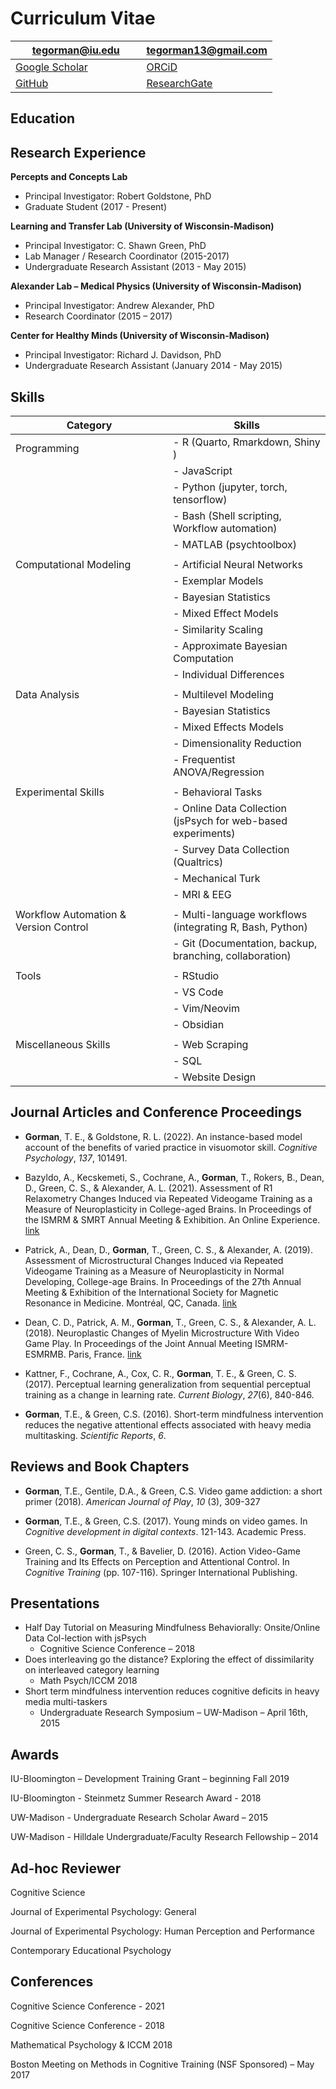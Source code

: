 # Curriculum Vitae


<table>
<colgroup>
<col style="width: 50%" />
<col style="width: 50%" />
</colgroup>
<thead>
<tr class="header">
<th><i class="fa fa-envelope" aria-hidden="true" title="An envelope"></i>
<a href="mailto:tegorman@iu.edu">tegorman@iu.edu</a></th>
<th><i class="fa fa-envelope" aria-hidden="true" title="An envelope"></i>
<a href="mailto:tegorman13@gmail.com">tegorman13@gmail.com</a></th>
</tr>
</thead>
<tbody>
<tr class="odd">
<td><i class="ai ai-google-scholar" aria-hidden="true"></i> <a
href="https://scholar.google.com/citations?user=USMVPjEAAAAJ&amp;hl=en">Google
Scholar</a></td>
<td><i class="ai ai-orcid" aria-hidden="true"></i> <a
href="https://orcid.org/0000-0001-5366-5442">ORCiD</a></td>
</tr>
<tr class="even">
<td><i class="fa fa-brands fa-github" aria-hidden="true" title="GitHub logo"></i>
<a href="https://github.com/tegorman13">GitHub</a></td>
<td><i class="ai ai-researchgate" aria-hidden="true"></i> <a
href="https://www.researchgate.net/profile/Thomas-Gorman-3">ResearchGate</a></td>
</tr>
</tbody>
</table>

  
  

##  Education

  

##  Research Experience

**Percepts and Concepts Lab**

-   Principal Investigator: Robert Goldstone, PhD
-   Graduate Student (2017 - Present)

**Learning and Transfer Lab (University of Wisconsin-Madison)**

-   Principal Investigator: C. Shawn Green, PhD
-   Lab Manager / Research Coordinator (2015-2017)
-   Undergraduate Research Assistant (2013 - May 2015)

**Alexander Lab – Medical Physics (University of Wisconsin-Madison)**

-   Principal Investigator: Andrew Alexander, PhD
-   Research Coordinator (2015 – 2017)

**Center for Healthy Minds (University of Wisconsin-Madison)**

-   Principal Investigator: Richard J. Davidson, PhD
-   Undergraduate Research Assistant (January 2014 - May 2015)

##  Skills

<table>
<colgroup>
<col style="width: 50%" />
<col style="width: 50%" />
</colgroup>
<thead>
<tr class="header">
<th>Category</th>
<th>Skills</th>
</tr>
</thead>
<tbody>
<tr class="odd">
<td>Programming</td>
<td>- R (Quarto, Rmarkdown, Shiny )</td>
</tr>
<tr class="even">
<td></td>
<td>- JavaScript</td>
</tr>
<tr class="odd">
<td></td>
<td>- Python (jupyter, torch, tensorflow)</td>
</tr>
<tr class="even">
<td></td>
<td>- Bash (Shell scripting, Workflow automation)</td>
</tr>
<tr class="odd">
<td></td>
<td>- MATLAB (psychtoolbox)</td>
</tr>
<tr class="even">
<td></td>
<td></td>
</tr>
<tr class="odd">
<td>Computational Modeling</td>
<td>- Artificial Neural Networks</td>
</tr>
<tr class="even">
<td></td>
<td>- Exemplar Models</td>
</tr>
<tr class="odd">
<td></td>
<td>- Bayesian Statistics</td>
</tr>
<tr class="even">
<td></td>
<td>- Mixed Effect Models</td>
</tr>
<tr class="odd">
<td></td>
<td>- Similarity Scaling</td>
</tr>
<tr class="even">
<td></td>
<td>- Approximate Bayesian Computation</td>
</tr>
<tr class="odd">
<td></td>
<td>- Individual Differences</td>
</tr>
<tr class="even">
<td></td>
<td></td>
</tr>
<tr class="odd">
<td>Data Analysis</td>
<td>- Multilevel Modeling</td>
</tr>
<tr class="even">
<td></td>
<td>- Bayesian Statistics</td>
</tr>
<tr class="odd">
<td></td>
<td>- Mixed Effects Models</td>
</tr>
<tr class="even">
<td></td>
<td>- Dimensionality Reduction</td>
</tr>
<tr class="odd">
<td></td>
<td>- Frequentist ANOVA/Regression</td>
</tr>
<tr class="even">
<td></td>
<td></td>
</tr>
<tr class="odd">
<td>Experimental Skills</td>
<td>- Behavioral Tasks</td>
</tr>
<tr class="even">
<td></td>
<td>- Online Data Collection (jsPsych for web-based experiments)</td>
</tr>
<tr class="odd">
<td></td>
<td>- Survey Data Collection (Qualtrics)</td>
</tr>
<tr class="even">
<td></td>
<td>- Mechanical Turk</td>
</tr>
<tr class="odd">
<td></td>
<td>- MRI &amp; EEG</td>
</tr>
<tr class="even">
<td></td>
<td></td>
</tr>
<tr class="odd">
<td>Workflow Automation &amp; Version Control</td>
<td>- Multi-language workflows (integrating R, Bash, Python)</td>
</tr>
<tr class="even">
<td></td>
<td>- Git (Documentation, backup, branching, collaboration)</td>
</tr>
<tr class="odd">
<td></td>
<td></td>
</tr>
<tr class="even">
<td>Tools</td>
<td>- RStudio</td>
</tr>
<tr class="odd">
<td></td>
<td>- VS Code</td>
</tr>
<tr class="even">
<td></td>
<td>- Vim/Neovim</td>
</tr>
<tr class="odd">
<td></td>
<td>- Obsidian</td>
</tr>
<tr class="even">
<td></td>
<td></td>
</tr>
<tr class="odd">
<td>Miscellaneous Skills</td>
<td>- Web Scraping</td>
</tr>
<tr class="even">
<td></td>
<td>- SQL</td>
</tr>
<tr class="odd">
<td></td>
<td>- Website Design</td>
</tr>
</tbody>
</table>

  

##  Journal Articles and Conference Proceedings

-   **Gorman**, T. E., & Goldstone, R. L. (2022). An instance-based
    model account of the benefits of varied practice in visuomotor
    skill. *Cognitive Psychology*, *137*, 101491.

-   Bazyldo, A., Kecskemeti, S., Cochrane, A., **Gorman**, T., Rokers,
    B., Dean, D., Green, C. S., & Alexander, A. L. (2021). Assessment of
    R1 Relaxometry Changes Induced via Repeated Videogame Training as a
    Measure of Neuroplasticity in College-aged Brains. In Proceedings of
    the ISMRM & SMRT Annual Meeting & Exhibition. An Online Experience.
    [link](https://archive.ismrm.org/2021/1050.html)

-   Patrick, A., Dean, D., **Gorman**, T., Green, C. S., & Alexander, A.
    (2019). Assessment of Microstructural Changes Induced via Repeated
    Videogame Training as a Measure of Neuroplasticity in Normal
    Developing, College-age Brains. In Proceedings of the 27th Annual
    Meeting & Exhibition of the International Society for Magnetic
    Resonance in Medicine. Montréal, QC, Canada.
    [link](https://cds.ismrm.org/protected/19MProceedings/PDFfiles/3620.html)

-   Dean, C. D., Patrick, A. M., **Gorman**, T., Green, C. S., &
    Alexander, A. L. (2018). Neuroplastic Changes of Myelin
    Microstructure With Video Game Play. In Proceedings of the Joint
    Annual Meeting ISMRM-ESMRMB. Paris, France.
    [link](https://cds.ismrm.org/protected/18MProceedings/PDFfiles/0929.html)

-   Kattner, F., Cochrane, A., Cox, C. R., **Gorman**, T. E., &
    Green, C. S. (2017). Perceptual learning generalization from
    sequential perceptual training as a change in learning rate.
    *Current Biology*, *27*(6), 840-846.

-   **Gorman**, T.E., & Green, C.S. (2016). Short-term mindfulness
    intervention reduces the negative attentional effects associated
    with heavy media multitasking. *Scientific Reports*, *6*.

##  Reviews and Book Chapters

-   **Gorman**, T.E., Gentile, D.A., & Green, C.S. Video game addiction:
    a short primer (2018). *American Journal of Play*, *10* (3), 309-327

-   **Gorman**, T.E., & Green, C.S. (2017). Young minds on video games.
    In *Cognitive development in digital contexts*. 121-143. Academic
    Press.

-   Green, C. S., **Gorman**, T., & Bavelier, D. (2016). Action
    Video-Game Training and Its Effects on Perception and Attentional
    Control. In *Cognitive Training* (pp. 107-116). Springer
    International Publishing.

##  Presentations

-   Half Day Tutorial on Measuring Mindfulness Behaviorally:
    Onsite/Online Data Col-lection with jsPsych
    -   Cognitive Science Conference – 2018
-   Does interleaving go the distance? Exploring the effect of
    dissimilarity on interleaved category learning
    -   Math Psych/ICCM 2018
-   Short term mindfulness intervention reduces cognitive deficits in
    heavy media multi-taskers
    -   Undergraduate Research Symposium – UW-Madison – April 16th, 2015

##  Awards

IU-Bloomington – Development Training Grant – beginning Fall 2019

IU-Bloomington - Steinmetz Summer Research Award - 2018

UW-Madison - Undergraduate Research Scholar Award – 2015

UW-Madison - Hilldale Undergraduate/Faculty Research Fellowship – 2014

##  Ad-hoc Reviewer

Cognitive Science

Journal of Experimental Psychology: General

Journal of Experimental Psychology: Human Perception and Performance

Contemporary Educational Psychology

##  Conferences

Cognitive Science Conference - 2021

Cognitive Science Conference - 2018

Mathematical Psychology & ICCM 2018

Boston Meeting on Methods in Cognitive Training (NSF Sponsored) – May
2017

